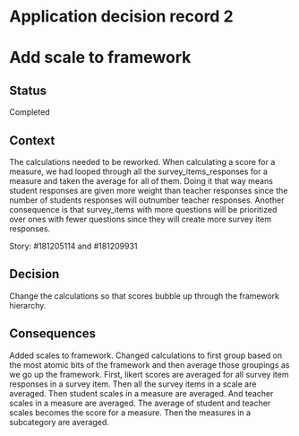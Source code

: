 # Application decision record 2

# Add scale to framework

## Status

Completed

## Context

The calculations needed to be reworked. When calculating a score for a measure, we had looped through all the survey_items_responses for a measure and taken the average for all of them. Doing it that way means student responses are given more weight than teacher responses since the number of students responses will outnumber teacher responses. Another consequence is that survey_items with more questions will be prioritized over ones with fewer questions since they will create more survey item responses.

Story: #181205114 and #181209931

## Decision

Change the calculations so that scores bubble up through the framework hierarchy.

## Consequences

Added scales to framework. Changed calculations to first group based on the most atomic bits of the framework and then
average those groupings as we go up the framework. First, likert scores are averaged for
all survey item responses in a survey item. Then all the survey items in a scale are
averaged. Then student scales in a measure are averaged. And teacher
scales in a measure are averaged. The average of student and teacher scales becomes the score for a measure. Then the measures in a
subcategory are averaged.
